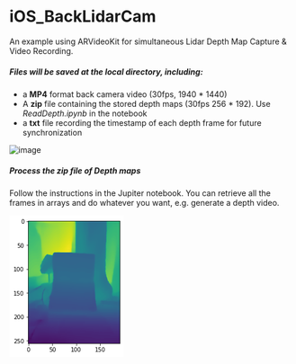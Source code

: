 # iOS_BackLidarCam

An example using ARVideoKit for simultaneous Lidar Depth Map Capture & Video Recording.



##### Files will be saved at the local directory, including:

* a **MP4** format back camera video (30fps, 1940 * 1440)
* A **zip** file containing the stored depth maps (30fps 256 * 192). Use *ReadDepth.ipynb* in the notebook
* a **txt** file recording the timestamp of each depth frame for future synchronization


![image](https://github.com/dirk61/iOS_BackLidarCam/blob/master/images/IMG_3964.PNG!/scale/30)



##### Process the zip file of Depth maps

Follow the instructions in the Jupiter notebook. You can retrieve all the frames in arrays and do whatever you want, e.g. generate a depth video.


![image](https://github.com/dirk61/iOS_BackLidarCam/blob/master/images/1555b7ed-b9fe-4ab8-b6c9-29f40c35d2b0.png)
